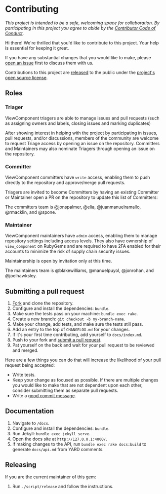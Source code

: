 # Contributing

_This project is intended to be a safe, welcoming space for collaboration. By participating in this project you agree to abide by the [Contributor Code of Conduct](CODE_OF_CONDUCT.md)._

Hi there! We're thrilled that you'd like to contribute to this project. Your help is essential for keeping it great.

If you have any substantial changes that you would like to make, please [open an issue](http://github.com/github/view_component/issues/new) first to discuss them with us.

Contributions to this project are [released](https://help.github.com/articles/github-terms-of-service/#6-contributions-under-repository-license) to the public under the [project's open source license](LICENSE.txt).

## Roles

### Triager

ViewComponent triagers are able to manage issues and pull requests (such as assigning owners and labels, closing issues and marking duplicates)

After showing interest in helping with the project by participating in issues, pull requests, and/or discussions, members of the community are welcome to request Triage access by opening an issue on the repository. Committers and Maintainers may also nominate Triagers through opening an issue on the repository.

### Committer

ViewComponent committers have `write` access, enabling them to push directly to the repository and approve/merge pull requests.

Triagers are invited to become Committers by having an existing Committer or Maintainer open a PR on the repository to update this list of Committers:

The committers team is @jonspalmer, @elia, @juanmanuelramallo, @rmacklin, and @spone.

### Maintainer

ViewComponent maintainers have `admin` access, enabling them to manage repository settings including access levels. They also have ownership of `view_component` on RubyGems and are required to have 2FA enabled for their accounts to minimize the risk of supply chain security issues.

Maintainership is open by invitation only at this time.

The maintainers team is @blakewilliams, @manuelpuyol, @jonrohan, and @joelhawksley.

## Submitting a pull request

1. [Fork](https://github.com/github/view_component/fork) and clone the repository.
1. Configure and install the dependencies: `bundle`.
1. Make sure the tests pass on your machine: `bundle exec rake`.
1. Create a new branch: `git checkout -b my-branch-name`.
1. Make your change, add tests, and make sure the tests still pass.
1. Add an entry to the top of `CHANGELOG.md` for your changes.
2. If it's your first time contributing, add yourself to `docs/index.md`.
3. Push to your fork and [submit a pull request](https://github.com/github/view_component/compare).
4. Pat yourself on the back and wait for your pull request to be reviewed and merged.

Here are a few things you can do that will increase the likelihood of your pull request being accepted:

- Write tests.
- Keep your change as focused as possible. If there are multiple changes you would like to make that are not dependent upon each other, consider submitting them as separate pull requests.
- Write a [good commit message](http://tbaggery.com/2008/04/19/a-note-about-git-commit-messages.html).

## Documentation

1. Navigate to `/docs`.
1. Configure and install the dependencies: `bundle`.
1. Run Jekyll: `bundle exec jekyll serve`.
1. Open the docs site at `http://127.0.0.1:4000/`.
1. If making changes to the API, run `bundle exec rake docs:build` to generate `docs/api.md` from YARD comments.

## Releasing

If you are the current maintainer of this gem:

1. Run `./script/release` and follow the instructions.
